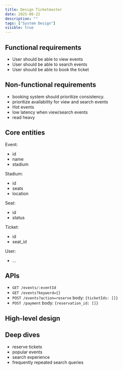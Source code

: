 ```yaml
---
title: Design Ticketmaster
date: 2025-06-22
description: ""
tags: ["System Design"]
visible: true
---
```


## Functional requirements

- User should be able to view events
- User should be able to search events
- User should be able to book the ticket

## Non-functional requirements

- booking system should prioritize consistency.
- prioritize availability for view and search events
- Hot events
- low latency when view/search events
- read heavy

## Core entities

Event:

- id
- name
- stadium

Stadium:

- id
- seats
- location

Seat:

- id
- status

Ticket:

- id
- seat_id

User:

- ...

## APIs

- `GET /events/:eventId`
- `GET /events?keyword={}`
- `POST /events?action=reserve` body: `{ticketIds: []}`
- `POST /payment` body: `{reservation_id: []}`

## High-level design

<ExcalidrawEmbed height={600} src="/ticketmaster-high-level.excalidraw" />

## Deep dives

- reserve tickets
- popular events
- search experience
- frequently repeated search queries
